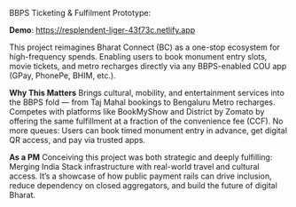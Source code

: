 BBPS Ticketing & Fulfilment Prototype:

**Demo**: https://resplendent-liger-43f73c.netlify.app

This project reimagines Bharat Connect (BC) as a one-stop ecosystem for high-frequency spends. 
Enabling users to book monument entry slots, movie tickets, and metro recharges directly via any BBPS-enabled COU app (GPay, PhonePe, BHIM, etc.).

**Why This Matters**
Brings cultural, mobility, and entertainment services into the BBPS fold — from Taj Mahal bookings to Bengaluru Metro recharges.
Competes with platforms like BookMyShow and District by Zomato by offering the same fulfillment at a fraction of the convenience fee (CCF).
No more queues: Users can book timed monument entry in advance, get digital QR access, and pay via trusted apps.

**As a PM**
Conceiving this project was both strategic and deeply fulfilling: Merging India Stack infrastructure with real-world travel and cultural access. 
It’s a showcase of how public payment rails can drive inclusion, reduce dependency on closed aggregators, and build the future of digital Bharat.
